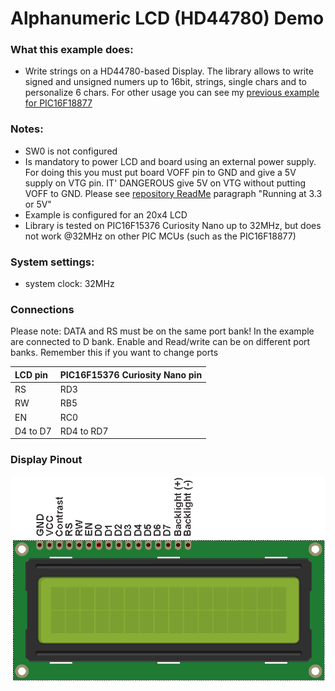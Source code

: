 # Alphanumeric LCD (HD44780) Demo

### What this example does:
- Write strings on a HD44780-based Display. The library allows to write signed and unsigned numers up to 16bit, strings, single chars and to personalize 6 chars. For other usage you can see my [previous example for PIC16F18877](https://github.com/Cyb3rn0id/Settorezero_Sources/tree/master/XC/Examples/PIC16F887/C_settorezero_es04_Display_HD44780.X)

### Notes:
- SW0 is not configured
- Is mandatory to power LCD and board using an external power supply. For doing this you must put board VOFF pin to GND and give a 5V supply on VTG pin. IT' DANGEROUS give 5V on VTG without putting VOFF to GND. Please see [repository ReadMe](https://github.com/Cyb3rn0id/Microchip_Curiosity_Nano_Examples#running-at-5-or-33v) paragraph "Running at 3.3 or 5V"
- Example is configured for an 20x4 LCD
- Library is tested on PIC16F15376 Curiosity Nano up to 32MHz, but does not work @32MHz on other PIC MCUs (such as the PIC16F18877)

### System settings:
- system clock: 32MHz

### Connections
Please note: DATA and RS must be on the same port bank! In the example are connected to D bank. Enable and Read/write can be on different port banks. Remember this if you want to change ports

| LCD pin | PIC16F15376 Curiosity Nano pin |
|:--------|:-------------------------------|
|RS       |RD3                             |
|RW       |RB5                             |
|EN       |RC0                             |
|D4 to D7 |RD4 to RD7                      |

### Display Pinout
![LCD Pinout](../assets/LCD_HD44780_Pinout.png)
